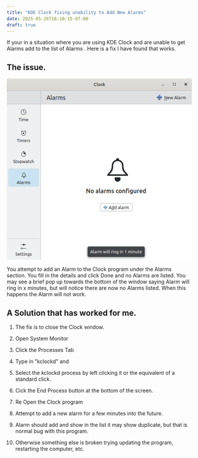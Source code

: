 ```yaml
---
title: "KDE Clock fixing unability to Add New Alarms"
date: 2025-05-26T16:10:15-07:00
draft: true
---
```


If your in a situation where you are using KDE Clock and are unable to get Alarms
add to the list of Alarms . Here is a fix I have found that works.

## The issue.

![KDE Clock Window with Alarms Tab highlighted on the left. Then on the right No alarms configured and Alert text message at the bottom Saying Alarm with ring in 1 minute, which is certainly false in this case.](KDEClockMissingAlarm.png)

You attempt to add an  Alarm to the Clock program under the Alarms section. You fill in the details and click Done and no Alarms are listed. You may see a brief pop up towards the bottom of the window saying Alarm will ring in x minutes, but will notice there are now no Alarms listed. When this happens the Alarm will not  work.

## A Solution that has worked for me.

1. The fix is to close the Clock window.

2. Open System Monitor

3. Click the Processes Tab

4. Type in "kclockd" and

5. Select the kclockd process by left clicking it or the equivalent of a standard click.

6. Cick the End Process button at the bottom of the screen.

7. Re Open the Clock program

8. Attempt to add a new alarm for a few minutes into the future.

9. Alarm should add and show in the list it may show duplicate, but that is normal bug with this program.

10. Otherwise something else is broken trying updating the program, restarting the computer, etc.